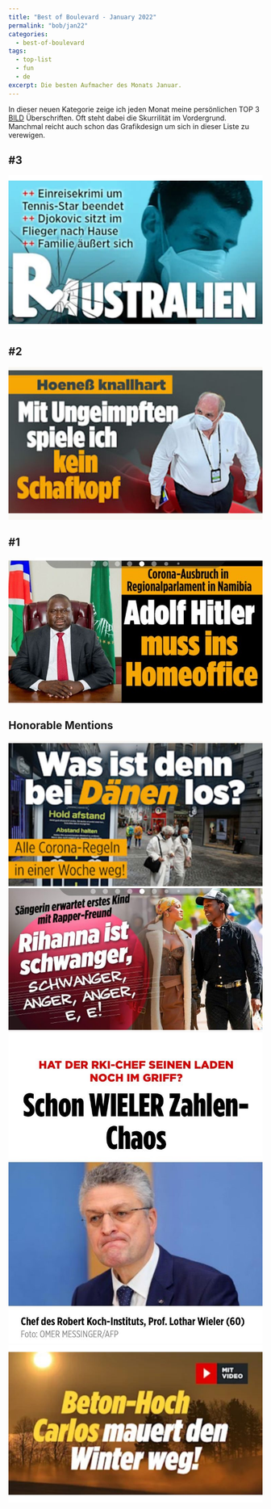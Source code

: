 ```yaml
---
title: "Best of Boulevard - January 2022"
permalink: "bob/jan22"
categories:
  - best-of-boulevard
tags:
  - top-list
  - fun
  - de
excerpt: Die besten Aufmacher des Monats Januar.
---
```


In dieser neuen Kategorie zeige ich jeden Monat meine persönlichen TOP 3 [BILD](https://www.bild.de/) Überschriften.
Oft steht dabei die Skurrilität im Vordergrund.
Manchmal reicht auch schon das Grafikdesign um sich in dieser Liste zu verewigen.


## #3
![Djokovic](/assets/images/bob/2022-01/djokovic.jpg)

## #2
![Hoeness](/assets/images/bob/2022-01/hoeness.jpg)

## #1
![Namibia](/assets/images/bob/2022-01/namibia.jpg)


## Honorable Mentions

![Danes](/assets/images/bob/2022-01/danes.jpg)
![Rihanna](/assets/images/bob/2022-01/rihanna.jpg)
![Wieler](/assets/images/bob/2022-01/wieler.jpg)
![Beton](/assets/images/bob/2022-01/beton.jpg)
